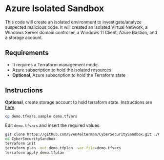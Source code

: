 # Azure Isolated Sandbox

This code will create an isolated environment to investigate/analyze suspected malicious code.
It will created an isolated Virtual Network, a Windows Server domain controller, a Windows 11 Client, Azure Bastion, and a storage account.

## Requirements

* It requires a Terraform management mode.
* Azure subscription to hold the isolated resources
* **Optional**, Azure subscription to hold the Terraform state

## Instructions

**Optional**, create storage account to hold terraform state. Instructions are [here](./bootstrap/README.md).

```bash
cp demo.tfvars.sample demo.tfvars
```

Edit `demo.tfvars` and insert the required values.

```bash
git clone https://github.com/SvenAelterman/CyberSecuritySandbox.git ./CyberSecuritySandbox
cd CyberSecuritySandbox
terraform init
terraform plan -out demo.tfplan -var-file=demo.tfvars
terraform apply demo.tfplan
```



